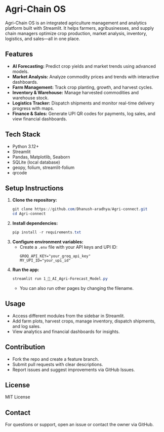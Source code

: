 # Agri-Chain OS

Agri-Chain OS is an integrated agriculture management and analytics platform built with Streamlit. It helps farmers, agribusinesses, and supply chain managers optimize crop production, market analysis, inventory, logistics, and sales—all in one place.

## Features

- **AI Forecasting:** Predict crop yields and market trends using advanced models.
- **Market Analysis:** Analyze commodity prices and trends with interactive dashboards.
- **Farm Management:** Track crop planting, growth, and harvest cycles.
- **Inventory & Warehouse:** Manage harvested commodities and warehouse stock.
- **Logistics Tracker:** Dispatch shipments and monitor real-time delivery progress with maps.
- **Finance & Sales:** Generate UPI QR codes for payments, log sales, and view financial dashboards.

## Tech Stack
- Python 3.12+
- Streamlit
- Pandas, Matplotlib, Seaborn
- SQLite (local database)
- geopy, folium, streamlit-folium
- qrcode

## Setup Instructions

1. **Clone the repository:**
   ```powershell
   git clone https://github.com/Dhanush-aradhya/Agri-connect.git
   cd Agri-connect
   ```
2. **Install dependencies:**
   ```powershell
   pip install -r requirements.txt
   ```
3. **Configure environment variables:**
   - Create a `.env` file with your API keys and UPI ID:
     ```env
     GROQ_API_KEY="your_groq_api_key"
     MY_UPI_ID="your_upi_id"
     ```
4. **Run the app:**
   ```powershell
   streamlit run 1_🔮_AI_Agri-Forecast_Model.py
   ```
   - You can also run other pages by changing the filename.

## Usage
- Access different modules from the sidebar in Streamlit.
- Add farm plots, harvest crops, manage inventory, dispatch shipments, and log sales.
- View analytics and financial dashboards for insights.

## Contribution
- Fork the repo and create a feature branch.
- Submit pull requests with clear descriptions.
- Report issues and suggest improvements via GitHub Issues.

## License
MIT License

## Contact
For questions or support, open an issue or contact the owner via GitHub.
